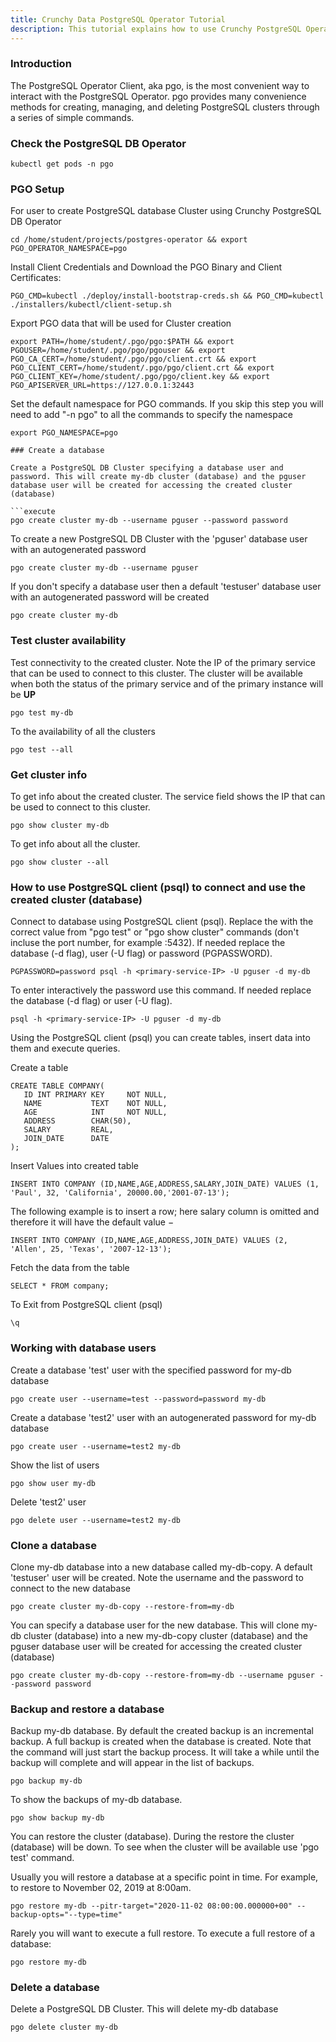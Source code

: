 ```yaml
---
title: Crunchy Data PostgreSQL Operator Tutorial
description: This tutorial explains how to use Crunchy PostgreSQL Operator
---
```


### Introduction

The PostgreSQL Operator Client, aka pgo, is the most convenient way to interact with the PostgreSQL Operator. pgo provides many convenience methods for creating, managing, and deleting PostgreSQL clusters through a series of simple commands.

### Check the PostgreSQL DB Operator 

```execute
kubectl get pods -n pgo
```

### PGO Setup

For user to create PostgreSQL database Cluster using Crunchy PostgreSQL DB Operator

```execute
cd /home/student/projects/postgres-operator && export PGO_OPERATOR_NAMESPACE=pgo 
```

Install Client Credentials and Download the PGO Binary and Client Certificates:

```execute
PGO_CMD=kubectl ./deploy/install-bootstrap-creds.sh && PGO_CMD=kubectl ./installers/kubectl/client-setup.sh
```

Export PGO data that will be used for Cluster creation

```execute
export PATH=/home/student/.pgo/pgo:$PATH && export PGOUSER=/home/student/.pgo/pgo/pgouser && export PGO_CA_CERT=/home/student/.pgo/pgo/client.crt && export PGO_CLIENT_CERT=/home/student/.pgo/pgo/client.crt && export PGO_CLIENT_KEY=/home/student/.pgo/pgo/client.key && export PGO_APISERVER_URL=https://127.0.0.1:32443
```

Set the default namespace for PGO commands. If you skip this step you will need to add "-n pgo" to all the commands to specify the namespace

```execute
export PGO_NAMESPACE=pgo

### Create a database

Create a PostgreSQL DB Cluster specifying a database user and password. This will create my-db cluster (database) and the pguser database user will be created for accessing the created cluster (database)

```execute
pgo create cluster my-db --username pguser --password password
```

To create a new PostgreSQL DB Cluster with the 'pguser' database user with an autogenerated password
```execute
pgo create cluster my-db --username pguser
```

If you don't specify a database user then a default 'testuser' database user with an autogenerated password will be created
```execute
pgo create cluster my-db
```

### Test cluster availability

Test connectivity to the created cluster. Note the IP of the primary service that can be used to connect to this cluster.
The cluster will be available when both the status of the primary service and of the primary instance will be **UP** 
```execute
pgo test my-db
```

To the availability of all the clusters
```execute
pgo test --all
```

### Get cluster info

To get info about the created cluster. The service field shows the IP that can be used to connect to this cluster.
```execute
pgo show cluster my-db
```

To get info about all the cluster.
```execute
pgo show cluster --all
```

### How to use PostgreSQL client (psql) to connect and use the created cluster (database)

Connect to database using PostgreSQL client (psql). Replace the <primary-service-IP> with the correct value from 
"pgo test" or "pgo show cluster" commands (don't incluse the port number, for example :5432).
If needed replace the database (-d flag), user (-U flag) or password (PGPASSWORD).
```execute
PGPASSWORD=password psql -h <primary-service-IP> -U pguser -d my-db
```

To enter interactively the password use this command. If needed replace the database (-d flag) or user (-U flag).
```execute
psql -h <primary-service-IP> -U pguser -d my-db
```

Using the PostgreSQL client (psql) you can create tables, insert data into them and execute queries.

Create a table
```execute
CREATE TABLE COMPANY(
   ID INT PRIMARY KEY     NOT NULL,
   NAME           TEXT    NOT NULL,
   AGE            INT     NOT NULL,
   ADDRESS        CHAR(50),
   SALARY         REAL,
   JOIN_DATE	  DATE
);
```

Insert Values into created table

```execute
INSERT INTO COMPANY (ID,NAME,AGE,ADDRESS,SALARY,JOIN_DATE) VALUES (1, 'Paul', 32, 'California', 20000.00,'2001-07-13');
```
The following example is to insert a row; here salary column is omitted and therefore it will have the default value −
```execute
INSERT INTO COMPANY (ID,NAME,AGE,ADDRESS,JOIN_DATE) VALUES (2, 'Allen', 25, 'Texas', '2007-12-13');
```

Fetch the data from the table

```execute
SELECT * FROM company;
```

To Exit from PostgreSQL client (psql)

```execute
\q
```

### Working with database users

Create a database 'test' user with the specified password for my-db database

```execute
pgo create user --username=test --password=password my-db
```

Create a database 'test2' user with an autogenerated password for my-db database

```execute
pgo create user --username=test2 my-db
```

Show the list of users
```execute
pgo show user my-db
```

Delete 'test2' user
```execute
pgo delete user --username=test2 my-db
```

### Clone a database

Clone my-db database into a new database called my-db-copy. A default 'testuser' user will be created. Note the username and the password to connect to the new database

```execute
pgo create cluster my-db-copy --restore-from=my-db 
```

You can specify a database user for the new database. This will clone my-db cluster (database) into a new my-db-copy cluster (database) and the pguser database user will be created for accessing the created cluster (database)
```execute
pgo create cluster my-db-copy --restore-from=my-db --username pguser --password password
```

### Backup and restore a database

Backup my-db database. By default the created backup is an incremental backup. A full backup is created when the database is created.
Note that the command will just start the backup process. It will take a while until the backup will complete and will appear in the list of backups.

```execute
pgo backup my-db
```

To show the backups of my-db database.
```execute
pgo show backup my-db
```

You can restore the cluster (database). During the restore the cluster (database) will be down. To see when the cluster will be available use 'pgo test' command.

Usually you will restore a database at a specific point in time. For example, to restore to November 02, 2019 at 8:00am.
```execute
pgo restore my-db --pitr-target="2020-11-02 08:00:00.000000+00" --backup-opts="--type=time"
```

Rarely you will want to execute a full restore. To execute a full restore of a database: 
```execute
pgo restore my-db
```

### Delete a database

Delete a PostgreSQL DB Cluster. This will delete my-db database

```execute
pgo delete cluster my-db
```



